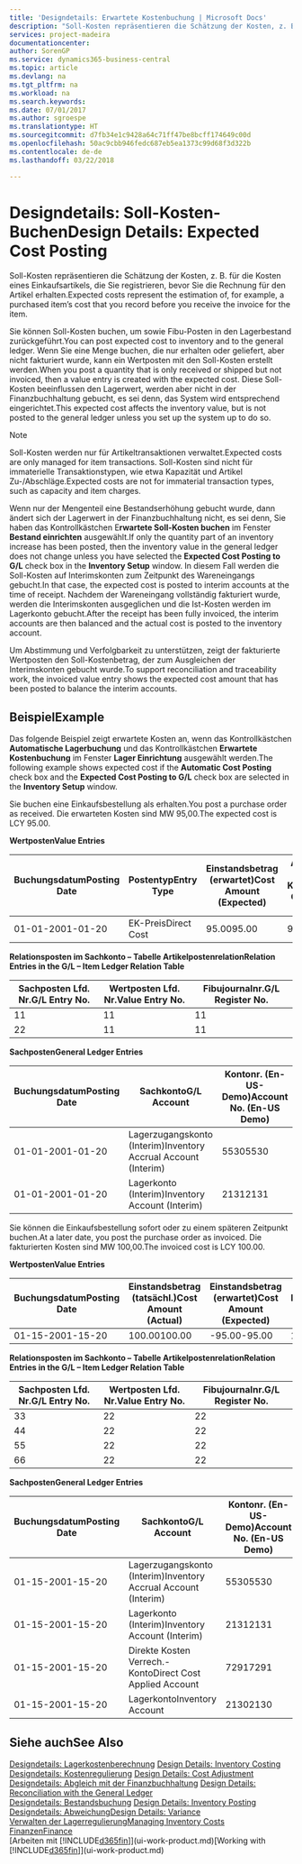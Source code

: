 ```yaml
---
title: 'Designdetails: Erwartete Kostenbuchung | Microsoft Docs'
description: "Soll-Kosten repräsentieren die Schätzung der Kosten, z. B. für die Kosten eines Einkaufsartikels, die Sie registrieren, bevor Sie die Rechnung für den Artikel erhalten."
services: project-madeira
documentationcenter: 
author: SorenGP
ms.service: dynamics365-business-central
ms.topic: article
ms.devlang: na
ms.tgt_pltfrm: na
ms.workload: na
ms.search.keywords: 
ms.date: 07/01/2017
ms.author: sgroespe
ms.translationtype: HT
ms.sourcegitcommit: d7fb34e1c9428a64c71ff47be8bcff174649c00d
ms.openlocfilehash: 50ac9cbb946fedc687eb5ea1373c99d68f3d322b
ms.contentlocale: de-de
ms.lasthandoff: 03/22/2018

---
```

# <a name="design-details-expected-cost-posting"></a><span data-ttu-id="0dba8-103">Designdetails: Soll-Kosten-Buchen</span><span class="sxs-lookup"><span data-stu-id="0dba8-103">Design Details: Expected Cost Posting</span></span>
<span data-ttu-id="0dba8-104">Soll-Kosten repräsentieren die Schätzung der Kosten, z. B. für die Kosten eines Einkaufsartikels, die Sie registrieren, bevor Sie die Rechnung für den Artikel erhalten.</span><span class="sxs-lookup"><span data-stu-id="0dba8-104">Expected costs represent the estimation of, for example, a purchased item’s cost that you record before you receive the invoice for the item.</span></span>  

 <span data-ttu-id="0dba8-105">Sie können Soll-Kosten buchen, um sowie Fibu-Posten in den Lagerbestand zurückgeführt.</span><span class="sxs-lookup"><span data-stu-id="0dba8-105">You can post expected cost to inventory and to the general ledger.</span></span> <span data-ttu-id="0dba8-106">Wenn Sie eine Menge buchen, die nur erhalten oder geliefert, aber nicht fakturiert wurde, kann ein Wertposten mit den Soll-Kosten erstellt werden.</span><span class="sxs-lookup"><span data-stu-id="0dba8-106">When you post a quantity that is only received or shipped but not invoiced, then a value entry is created with the expected cost.</span></span> <span data-ttu-id="0dba8-107">Diese Soll-Kosten beeinflussen den Lagerwert, werden aber nicht in der Finanzbuchhaltung gebucht, es sei denn, das System wird entsprechend eingerichtet.</span><span class="sxs-lookup"><span data-stu-id="0dba8-107">This expected cost affects the inventory value, but is not posted to the general ledger unless you set up the system up to do so.</span></span>  

> [!NOTE]  
>  <span data-ttu-id="0dba8-108">Soll-Kosten werden nur für Artikeltransaktionen verwaltet.</span><span class="sxs-lookup"><span data-stu-id="0dba8-108">Expected costs are only managed for item transactions.</span></span> <span data-ttu-id="0dba8-109">Soll-Kosten sind nicht für immaterielle Transaktionstypen, wie etwa Kapazität und Artikel Zu-/Abschläge.</span><span class="sxs-lookup"><span data-stu-id="0dba8-109">Expected costs are not for immaterial transaction types, such as capacity and item charges.</span></span>  

 <span data-ttu-id="0dba8-110">Wenn nur der Mengenteil eine Bestandserhöhung gebucht wurde, dann ändert sich der Lagerwert in der Finanzbuchhaltung nicht, es sei denn, Sie haben das Kontrollkästchen E**rwartete Soll-Kosten buchen** im Fenster **Bestand einrichten** ausgewählt.</span><span class="sxs-lookup"><span data-stu-id="0dba8-110">If only the quantity part of an inventory increase has been posted, then the inventory value in the general ledger does not change unless you have selected the **Expected Cost Posting to G/L** check box in the **Inventory Setup** window.</span></span> <span data-ttu-id="0dba8-111">In diesem Fall werden die Soll-Kosten auf Interimskonten zum Zeitpunkt des Wareneingangs gebucht.</span><span class="sxs-lookup"><span data-stu-id="0dba8-111">In that case, the expected cost is posted to interim accounts at the time of receipt.</span></span> <span data-ttu-id="0dba8-112">Nachdem der Wareneingang vollständig fakturiert wurde, werden die Interimskonten ausgeglichen und die Ist-Kosten werden im Lagerkonto gebucht.</span><span class="sxs-lookup"><span data-stu-id="0dba8-112">After the receipt has been fully invoiced, the interim accounts are then balanced and the actual cost is posted to the inventory account.</span></span>  

 <span data-ttu-id="0dba8-113">Um Abstimmung und Verfolgbarkeit zu unterstützen, zeigt der fakturierte Wertposten den Soll-Kostenbetrag, der zum Ausgleichen der Interimskonten gebucht wurde.</span><span class="sxs-lookup"><span data-stu-id="0dba8-113">To support reconciliation and traceability work, the invoiced value entry shows the expected cost amount that has been posted to balance the interim accounts.</span></span>  

## <a name="example"></a><span data-ttu-id="0dba8-114">Beispiel</span><span class="sxs-lookup"><span data-stu-id="0dba8-114">Example</span></span>  
 <span data-ttu-id="0dba8-115">Das folgende Beispiel zeigt erwartete Kosten an, wenn das Kontrollkästchen **Automatische Lagerbuchung** und das Kontrollkästchen **Erwartete Kostenbuchung** im Fenster **Lager Einrichtung** ausgewählt werden.</span><span class="sxs-lookup"><span data-stu-id="0dba8-115">The following example shows expected cost if the **Automatic Cost Posting** check box and the **Expected Cost Posting to G/L** check box are selected in the **Inventory Setup** window.</span></span>  

 <span data-ttu-id="0dba8-116">Sie buchen eine Einkaufsbestellung als erhalten.</span><span class="sxs-lookup"><span data-stu-id="0dba8-116">You post a purchase order as received.</span></span> <span data-ttu-id="0dba8-117">Die erwarteten Kosten sind MW 95,00.</span><span class="sxs-lookup"><span data-stu-id="0dba8-117">The expected cost is LCY 95.00.</span></span>  

 <span data-ttu-id="0dba8-118">**Wertposten**</span><span class="sxs-lookup"><span data-stu-id="0dba8-118">**Value Entries**</span></span>  

|<span data-ttu-id="0dba8-119">Buchungsdatum</span><span class="sxs-lookup"><span data-stu-id="0dba8-119">Posting Date</span></span>|<span data-ttu-id="0dba8-120">Postentyp</span><span class="sxs-lookup"><span data-stu-id="0dba8-120">Entry Type</span></span>|<span data-ttu-id="0dba8-121">Einstandsbetrag (erwartet)</span><span class="sxs-lookup"><span data-stu-id="0dba8-121">Cost Amount (Expected)</span></span>|<span data-ttu-id="0dba8-122">Auf Sachkonto geb. Soll-Kosten</span><span class="sxs-lookup"><span data-stu-id="0dba8-122">Expected Cost Posted to G/L</span></span>|<span data-ttu-id="0dba8-123">Soll-Kosten</span><span class="sxs-lookup"><span data-stu-id="0dba8-123">Expected Cost</span></span>|<span data-ttu-id="0dba8-124">Artikelposten Lfd. Nr.</span><span class="sxs-lookup"><span data-stu-id="0dba8-124">Item Ledger Entry No.</span></span>|<span data-ttu-id="0dba8-125">Lfd. Nr.</span><span class="sxs-lookup"><span data-stu-id="0dba8-125">Entry No.</span></span>|  
|------------------|----------------|------------------------------|----------------------------------|-------------------|---------------------------|---------------|  
|<span data-ttu-id="0dba8-126">01-01-20</span><span class="sxs-lookup"><span data-stu-id="0dba8-126">01-01-20</span></span>|<span data-ttu-id="0dba8-127">EK-Preis</span><span class="sxs-lookup"><span data-stu-id="0dba8-127">Direct Cost</span></span>|<span data-ttu-id="0dba8-128">95.00</span><span class="sxs-lookup"><span data-stu-id="0dba8-128">95.00</span></span>|<span data-ttu-id="0dba8-129">95.00</span><span class="sxs-lookup"><span data-stu-id="0dba8-129">95.00</span></span>|<span data-ttu-id="0dba8-130">Ja</span><span class="sxs-lookup"><span data-stu-id="0dba8-130">Yes</span></span>|<span data-ttu-id="0dba8-131">1</span><span class="sxs-lookup"><span data-stu-id="0dba8-131">1</span></span>|<span data-ttu-id="0dba8-132">1</span><span class="sxs-lookup"><span data-stu-id="0dba8-132">1</span></span>|  

 <span data-ttu-id="0dba8-133">**Relationsposten im Sachkonto – Tabelle Artikelpostenrelation**</span><span class="sxs-lookup"><span data-stu-id="0dba8-133">**Relation Entries in the G/L – Item Ledger Relation Table**</span></span>  

|<span data-ttu-id="0dba8-134">Sachposten Lfd. Nr.</span><span class="sxs-lookup"><span data-stu-id="0dba8-134">G/L Entry No.</span></span>|<span data-ttu-id="0dba8-135">Wertposten Lfd. Nr.</span><span class="sxs-lookup"><span data-stu-id="0dba8-135">Value Entry No.</span></span>|<span data-ttu-id="0dba8-136">Fibujournalnr.</span><span class="sxs-lookup"><span data-stu-id="0dba8-136">G/L Register No.</span></span>|  
|--------------------|---------------------|-----------------------|  
|<span data-ttu-id="0dba8-137">1</span><span class="sxs-lookup"><span data-stu-id="0dba8-137">1</span></span>|<span data-ttu-id="0dba8-138">1</span><span class="sxs-lookup"><span data-stu-id="0dba8-138">1</span></span>|<span data-ttu-id="0dba8-139">1</span><span class="sxs-lookup"><span data-stu-id="0dba8-139">1</span></span>|  
|<span data-ttu-id="0dba8-140">2</span><span class="sxs-lookup"><span data-stu-id="0dba8-140">2</span></span>|<span data-ttu-id="0dba8-141">1</span><span class="sxs-lookup"><span data-stu-id="0dba8-141">1</span></span>|<span data-ttu-id="0dba8-142">1</span><span class="sxs-lookup"><span data-stu-id="0dba8-142">1</span></span>|  

 <span data-ttu-id="0dba8-143">**Sachposten**</span><span class="sxs-lookup"><span data-stu-id="0dba8-143">**General Ledger Entries**</span></span>  

|<span data-ttu-id="0dba8-144">Buchungsdatum</span><span class="sxs-lookup"><span data-stu-id="0dba8-144">Posting Date</span></span>|<span data-ttu-id="0dba8-145">Sachkonto</span><span class="sxs-lookup"><span data-stu-id="0dba8-145">G/L Account</span></span>|<span data-ttu-id="0dba8-146">Kontonr. (En-US-Demo)</span><span class="sxs-lookup"><span data-stu-id="0dba8-146">Account No. (En-US Demo)</span></span>|<span data-ttu-id="0dba8-147">Betrag</span><span class="sxs-lookup"><span data-stu-id="0dba8-147">Amount</span></span>|<span data-ttu-id="0dba8-148">Lfd. Nr.</span><span class="sxs-lookup"><span data-stu-id="0dba8-148">Entry No.</span></span>|  
|------------------|------------------|---------------------------------|------------|---------------|  
|<span data-ttu-id="0dba8-149">01-01-20</span><span class="sxs-lookup"><span data-stu-id="0dba8-149">01-01-20</span></span>|<span data-ttu-id="0dba8-150">Lagerzugangskonto (Interim)</span><span class="sxs-lookup"><span data-stu-id="0dba8-150">Inventory Accrual Account (Interim)</span></span>|<span data-ttu-id="0dba8-151">5530</span><span class="sxs-lookup"><span data-stu-id="0dba8-151">5530</span></span>|<span data-ttu-id="0dba8-152">-95.00</span><span class="sxs-lookup"><span data-stu-id="0dba8-152">-95.00</span></span>|<span data-ttu-id="0dba8-153">2</span><span class="sxs-lookup"><span data-stu-id="0dba8-153">2</span></span>|  
|<span data-ttu-id="0dba8-154">01-01-20</span><span class="sxs-lookup"><span data-stu-id="0dba8-154">01-01-20</span></span>|<span data-ttu-id="0dba8-155">Lagerkonto (Interim)</span><span class="sxs-lookup"><span data-stu-id="0dba8-155">Inventory Account (Interim)</span></span>|<span data-ttu-id="0dba8-156">2131</span><span class="sxs-lookup"><span data-stu-id="0dba8-156">2131</span></span>|<span data-ttu-id="0dba8-157">95.00</span><span class="sxs-lookup"><span data-stu-id="0dba8-157">95.00</span></span>|<span data-ttu-id="0dba8-158">1</span><span class="sxs-lookup"><span data-stu-id="0dba8-158">1</span></span>|  

 <span data-ttu-id="0dba8-159">Sie können die Einkaufsbestellung sofort oder zu einem späteren Zeitpunkt buchen.</span><span class="sxs-lookup"><span data-stu-id="0dba8-159">At a later date, you post the purchase order as invoiced.</span></span> <span data-ttu-id="0dba8-160">Die fakturierten Kosten sind MW 100,00.</span><span class="sxs-lookup"><span data-stu-id="0dba8-160">The invoiced cost is LCY 100.00.</span></span>  

 <span data-ttu-id="0dba8-161">**Wertposten**</span><span class="sxs-lookup"><span data-stu-id="0dba8-161">**Value Entries**</span></span>  

|<span data-ttu-id="0dba8-162">Buchungsdatum</span><span class="sxs-lookup"><span data-stu-id="0dba8-162">Posting Date</span></span>|<span data-ttu-id="0dba8-163">Einstandsbetrag (tatsächl.)</span><span class="sxs-lookup"><span data-stu-id="0dba8-163">Cost Amount (Actual)</span></span>|<span data-ttu-id="0dba8-164">Einstandsbetrag (erwartet)</span><span class="sxs-lookup"><span data-stu-id="0dba8-164">Cost Amount (Expected)</span></span>|<span data-ttu-id="0dba8-165">Gebuchte Lagerregulierung an G/L</span><span class="sxs-lookup"><span data-stu-id="0dba8-165">Cost Posted to G/L</span></span>|<span data-ttu-id="0dba8-166">Soll-Kosten</span><span class="sxs-lookup"><span data-stu-id="0dba8-166">Expected Cost</span></span>|<span data-ttu-id="0dba8-167">Artikelposten Lfd. Nr.</span><span class="sxs-lookup"><span data-stu-id="0dba8-167">Item Ledger Entry No.</span></span>|<span data-ttu-id="0dba8-168">Lfd. Nr.</span><span class="sxs-lookup"><span data-stu-id="0dba8-168">Entry No.</span></span>|  
|------------------|----------------------------|------------------------------|-------------------------|-------------------|---------------------------|---------------|  
|<span data-ttu-id="0dba8-169">01-15-20</span><span class="sxs-lookup"><span data-stu-id="0dba8-169">01-15-20</span></span>|<span data-ttu-id="0dba8-170">100.00</span><span class="sxs-lookup"><span data-stu-id="0dba8-170">100.00</span></span>|<span data-ttu-id="0dba8-171">-95.00</span><span class="sxs-lookup"><span data-stu-id="0dba8-171">-95.00</span></span>|<span data-ttu-id="0dba8-172">100.00</span><span class="sxs-lookup"><span data-stu-id="0dba8-172">100.00</span></span>|<span data-ttu-id="0dba8-173">Nein</span><span class="sxs-lookup"><span data-stu-id="0dba8-173">No</span></span>|<span data-ttu-id="0dba8-174">1</span><span class="sxs-lookup"><span data-stu-id="0dba8-174">1</span></span>|<span data-ttu-id="0dba8-175">2</span><span class="sxs-lookup"><span data-stu-id="0dba8-175">2</span></span>|  

 <span data-ttu-id="0dba8-176">**Relationsposten im Sachkonto – Tabelle Artikelpostenrelation**</span><span class="sxs-lookup"><span data-stu-id="0dba8-176">**Relation Entries in the G/L – Item Ledger Relation Table**</span></span>  

|<span data-ttu-id="0dba8-177">Sachposten Lfd. Nr.</span><span class="sxs-lookup"><span data-stu-id="0dba8-177">G/L Entry No.</span></span>|<span data-ttu-id="0dba8-178">Wertposten Lfd. Nr.</span><span class="sxs-lookup"><span data-stu-id="0dba8-178">Value Entry No.</span></span>|<span data-ttu-id="0dba8-179">Fibujournalnr.</span><span class="sxs-lookup"><span data-stu-id="0dba8-179">G/L Register No.</span></span>|  
|--------------------|---------------------|-----------------------|  
|<span data-ttu-id="0dba8-180">3</span><span class="sxs-lookup"><span data-stu-id="0dba8-180">3</span></span>|<span data-ttu-id="0dba8-181">2</span><span class="sxs-lookup"><span data-stu-id="0dba8-181">2</span></span>|<span data-ttu-id="0dba8-182">2</span><span class="sxs-lookup"><span data-stu-id="0dba8-182">2</span></span>|  
|<span data-ttu-id="0dba8-183">4</span><span class="sxs-lookup"><span data-stu-id="0dba8-183">4</span></span>|<span data-ttu-id="0dba8-184">2</span><span class="sxs-lookup"><span data-stu-id="0dba8-184">2</span></span>|<span data-ttu-id="0dba8-185">2</span><span class="sxs-lookup"><span data-stu-id="0dba8-185">2</span></span>|  
|<span data-ttu-id="0dba8-186">5</span><span class="sxs-lookup"><span data-stu-id="0dba8-186">5</span></span>|<span data-ttu-id="0dba8-187">2</span><span class="sxs-lookup"><span data-stu-id="0dba8-187">2</span></span>|<span data-ttu-id="0dba8-188">2</span><span class="sxs-lookup"><span data-stu-id="0dba8-188">2</span></span>|  
|<span data-ttu-id="0dba8-189">6</span><span class="sxs-lookup"><span data-stu-id="0dba8-189">6</span></span>|<span data-ttu-id="0dba8-190">2</span><span class="sxs-lookup"><span data-stu-id="0dba8-190">2</span></span>|<span data-ttu-id="0dba8-191">2</span><span class="sxs-lookup"><span data-stu-id="0dba8-191">2</span></span>|  

 <span data-ttu-id="0dba8-192">**Sachposten**</span><span class="sxs-lookup"><span data-stu-id="0dba8-192">**General Ledger Entries**</span></span>  

|<span data-ttu-id="0dba8-193">Buchungsdatum</span><span class="sxs-lookup"><span data-stu-id="0dba8-193">Posting Date</span></span>|<span data-ttu-id="0dba8-194">Sachkonto</span><span class="sxs-lookup"><span data-stu-id="0dba8-194">G/L Account</span></span>|<span data-ttu-id="0dba8-195">Kontonr. (En-US-Demo)</span><span class="sxs-lookup"><span data-stu-id="0dba8-195">Account No. (En-US Demo)</span></span>|<span data-ttu-id="0dba8-196">Betrag</span><span class="sxs-lookup"><span data-stu-id="0dba8-196">Amount</span></span>|<span data-ttu-id="0dba8-197">Lfd. Nr.</span><span class="sxs-lookup"><span data-stu-id="0dba8-197">Entry No.</span></span>|  
|------------------|------------------|---------------------------------|------------|---------------|  
|<span data-ttu-id="0dba8-198">01-15-20</span><span class="sxs-lookup"><span data-stu-id="0dba8-198">01-15-20</span></span>|<span data-ttu-id="0dba8-199">Lagerzugangskonto (Interim)</span><span class="sxs-lookup"><span data-stu-id="0dba8-199">Inventory Accrual Account (Interim)</span></span>|<span data-ttu-id="0dba8-200">5530</span><span class="sxs-lookup"><span data-stu-id="0dba8-200">5530</span></span>|<span data-ttu-id="0dba8-201">95.00</span><span class="sxs-lookup"><span data-stu-id="0dba8-201">95.00</span></span>|<span data-ttu-id="0dba8-202">4</span><span class="sxs-lookup"><span data-stu-id="0dba8-202">4</span></span>|  
|<span data-ttu-id="0dba8-203">01-15-20</span><span class="sxs-lookup"><span data-stu-id="0dba8-203">01-15-20</span></span>|<span data-ttu-id="0dba8-204">Lagerkonto (Interim)</span><span class="sxs-lookup"><span data-stu-id="0dba8-204">Inventory Account (Interim)</span></span>|<span data-ttu-id="0dba8-205">2131</span><span class="sxs-lookup"><span data-stu-id="0dba8-205">2131</span></span>|<span data-ttu-id="0dba8-206">-95.00</span><span class="sxs-lookup"><span data-stu-id="0dba8-206">-95.00</span></span>|<span data-ttu-id="0dba8-207">3</span><span class="sxs-lookup"><span data-stu-id="0dba8-207">3</span></span>|  
|<span data-ttu-id="0dba8-208">01-15-20</span><span class="sxs-lookup"><span data-stu-id="0dba8-208">01-15-20</span></span>|<span data-ttu-id="0dba8-209">Direkte Kosten Verrech.-Konto</span><span class="sxs-lookup"><span data-stu-id="0dba8-209">Direct Cost Applied Account</span></span>|<span data-ttu-id="0dba8-210">7291</span><span class="sxs-lookup"><span data-stu-id="0dba8-210">7291</span></span>|<span data-ttu-id="0dba8-211">-100</span><span class="sxs-lookup"><span data-stu-id="0dba8-211">-100</span></span>|<span data-ttu-id="0dba8-212">6</span><span class="sxs-lookup"><span data-stu-id="0dba8-212">6</span></span>|  
|<span data-ttu-id="0dba8-213">01-15-20</span><span class="sxs-lookup"><span data-stu-id="0dba8-213">01-15-20</span></span>|<span data-ttu-id="0dba8-214">Lagerkonto</span><span class="sxs-lookup"><span data-stu-id="0dba8-214">Inventory Account</span></span>|<span data-ttu-id="0dba8-215">2130</span><span class="sxs-lookup"><span data-stu-id="0dba8-215">2130</span></span>|<span data-ttu-id="0dba8-216">100</span><span class="sxs-lookup"><span data-stu-id="0dba8-216">100</span></span>|<span data-ttu-id="0dba8-217">5</span><span class="sxs-lookup"><span data-stu-id="0dba8-217">5</span></span>|  

## <a name="see-also"></a><span data-ttu-id="0dba8-218">Siehe auch</span><span class="sxs-lookup"><span data-stu-id="0dba8-218">See Also</span></span>
 <span data-ttu-id="0dba8-219">[Designdetails: Lagerkostenberechnung](design-details-inventory-costing.md) </span><span class="sxs-lookup"><span data-stu-id="0dba8-219">[Design Details: Inventory Costing](design-details-inventory-costing.md) </span></span>  
 <span data-ttu-id="0dba8-220">[Designdetails: Kostenregulierung](design-details-cost-adjustment.md) </span><span class="sxs-lookup"><span data-stu-id="0dba8-220">[Design Details: Cost Adjustment](design-details-cost-adjustment.md) </span></span>  
 <span data-ttu-id="0dba8-221">[Designdetails: Abgleich mit der Finanzbuchhaltung](design-details-reconciliation-with-the-general-ledger.md) </span><span class="sxs-lookup"><span data-stu-id="0dba8-221">[Design Details: Reconciliation with the General Ledger](design-details-reconciliation-with-the-general-ledger.md) </span></span>  
 <span data-ttu-id="0dba8-222">[Designdetails: Bestandsbuchung](design-details-inventory-posting.md) </span><span class="sxs-lookup"><span data-stu-id="0dba8-222">[Design Details: Inventory Posting](design-details-inventory-posting.md) </span></span>  
 [<span data-ttu-id="0dba8-223">Designdetails: Abweichung</span><span class="sxs-lookup"><span data-stu-id="0dba8-223">Design Details: Variance</span></span>](design-details-variance.md)  
 [<span data-ttu-id="0dba8-224">Verwalten der Lagerregulierung</span><span class="sxs-lookup"><span data-stu-id="0dba8-224">Managing Inventory Costs</span></span>](finance-manage-inventory-costs.md)  
 [<span data-ttu-id="0dba8-225">Finanzen</span><span class="sxs-lookup"><span data-stu-id="0dba8-225">Finance</span></span>](finance.md)  
 <span data-ttu-id="0dba8-226">[Arbeiten mit [!INCLUDE[d365fin](includes/d365fin_md.md)]](ui-work-product.md)</span><span class="sxs-lookup"><span data-stu-id="0dba8-226">[Working with [!INCLUDE[d365fin](includes/d365fin_md.md)]](ui-work-product.md)</span></span>

